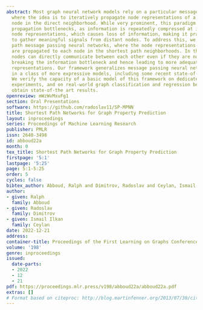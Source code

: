 ```yaml
---
abstract: Most graph neural network models rely on a particular message passing paradigm,
  where the idea is to iteratively propagate node representations of a graph to each
  node in the direct neighborhood. While very prominent, this paradigm leads to information
  propagation bottlenecks, as information is repeatedly compressed at intermediary
  node representations, which causes loss of information, making it practically impossible
  to gather meaningful signals from distant nodes. To address this, we propose shortest
  path message passing neural networks, where the node representations of a graph
  are propagated to each node in the shortest path neighborhoods. In this setting,
  nodes can directly communicate between each other even if they are not neighbors,
  breaking the information bottleneck and hence leading to more adequately learned
  representations. Our framework generalizes message passing neural networks, resulting
  in a class of more expressive models, including some recent state-of-the-art models.
  We verify the capacity of a basic model of this framework on dedicated synthetic
  experiments, and on real-world graph classification and regression benchmarks, and
  obtain state-of-the art results.
openreview: mWzWvMxuFg1
section: Oral Presentations
software: https://github.com/radoslav11/SP-MPNN
title: Shortest Path Networks for Graph Property Prediction
layout: inproceedings
series: Proceedings of Machine Learning Research
publisher: PMLR
issn: 2640-3498
id: abboud22a
month: 0
tex_title: Shortest Path Networks for Graph Property Prediction
firstpage: '5:1'
lastpage: '5:25'
page: 5:1-5:25
order: 5
cycles: false
bibtex_author: Abboud, Ralph and Dimitrov, Radoslav and Ceylan, Ismail Ilkan
author:
- given: Ralph
  family: Abboud
- given: Radoslav
  family: Dimitrov
- given: Ismail Ilkan
  family: Ceylan
date: 2022-12-21
address:
container-title: Proceedings of the First Learning on Graphs Conference
volume: '198'
genre: inproceedings
issued:
  date-parts:
  - 2022
  - 12
  - 21
pdf: https://proceedings.mlr.press/v198/abboud22a/abboud22a.pdf
extras: []
# Format based on citeproc: http://blog.martinfenner.org/2013/07/30/citeproc-yaml-for-bibliographies/
---
```

